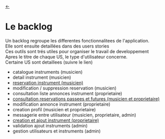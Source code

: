 <link rel="stylesheet" href="style.css"/>

[<span class="icon-big">&#8592;</span>](./2-analyse.md)

# Le backlog

Un backlog regroupe les differentes fonctionnalitees de l'application.<br>
Elle sont ensuite detaillées dans des users stories<br>
Ces outils sont trés utiles pour organiser le travail de developpement<br> 
Apres le titre de chaque US, le type d'utilisateur concerne.<br>
Certaine US sont detaillees (suivre le lien)

-   catalogue instruments (musicien)
-   detail instrument (musicien)
-   [reservation instrument (musicien)](./users-stories/reservations.md)
-   modification / suppression reservation (musicien)
-   consultation liste annonces instrument (proprietaire)
-   [consultation reservations passees et futures (musicien et proprietaire)](./users-stories/gestion-reservations.md)
-   modification annonce instrument (proprietaire)
-   creation profil (musicien et proprietaire)
-   messagerie entre utilisateur (musicien, proprietaire, admin)
-   [creation et ajout instrument (proprietaire)](./users-stories/ajout-instrument.md)
-   validation ajout instruments (admin)
-   gestion utilisateurs et instruments (admin)